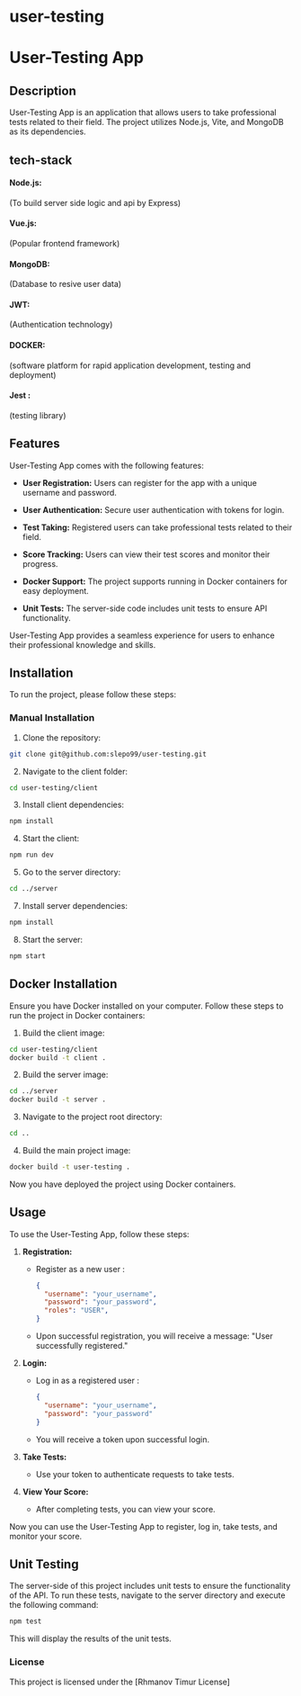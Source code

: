 # user-testing
# User-Testing App

## Description

User-Testing App is an application that allows users to take professional tests related to their field. The project utilizes Node.js, Vite, and MongoDB as its dependencies.
## tech-stack

#### Node.js:
(To build server side logic and api by Express)
#### Vue.js:
 (Popular frontend framework)
#### MongoDB:
 (Database to resive user data)
#### JWT:
 (Authentication technology)
#### DOCKER:
 (software platform for rapid application development, testing and deployment)
#### Jest :
 (testing library)

## Features

User-Testing App comes with the following features:

- **User Registration:** Users can register for the app with a unique username and password.

- **User Authentication:** Secure user authentication with tokens for login.

- **Test Taking:** Registered users can take professional tests related to their field.

- **Score Tracking:** Users can view their test scores and monitor their progress.

- **Docker Support:** The project supports running in Docker containers for easy deployment.

- **Unit Tests:** The server-side code includes unit tests to ensure API functionality.

User-Testing App provides a seamless experience for users to enhance their professional knowledge and skills.


## Installation

To run the project, please follow these steps:

### Manual Installation

1. Clone the repository:

```bash
git clone git@github.com:slepo99/user-testing.git
```

2. Navigate to the client folder:

```bash
cd user-testing/client
``` 

3. Install client dependencies:

```bash
npm install
```

4. Start the client:
   
```bash
npm run dev
```
5. Go to the server directory:

```bash
cd ../server
```

7. Install server dependencies:

```bash
npm install
```


8. Start the server:
```bash
npm start
```
## Docker Installation
Ensure you have Docker installed on your computer. Follow these steps to run the project in Docker containers:

1. Build the client image:

```bash 
cd user-testing/client
docker build -t client .
```
2. Build the server image:

```bash 
cd ../server
docker build -t server .
```
3. Navigate to the project root directory:

```bash 
cd ..
```
4. Build the main project image:

```bash 
docker build -t user-testing .
```

Now you have deployed the project using Docker containers.

## Usage

To use the User-Testing App, follow these steps:

1. **Registration:**

   - Register as a new user :

     ```json
     {
       "username": "your_username",
       "password": "your_password",
       "roles": "USER",
     }
     ```

   - Upon successful registration, you will receive a message: "User successfully registered."

2. **Login:**

   - Log in as a registered user :

     ```json
     {
       "username": "your_username",
       "password": "your_password"
     }
     ```

   - You will receive a token upon successful login.

3. **Take Tests:**

   - Use your token to authenticate requests to take tests.

4. **View Your Score:**

   - After completing tests, you can view your score.

Now you can use the User-Testing App to register, log in, take tests, and monitor your score.

## Unit Testing

The server-side of this project includes unit tests to ensure the functionality of the API. To run these tests, navigate to the server directory and execute the following command:

```bash 
npm test
```
This will display the results of the unit tests.

### License

This project is licensed under the [Rhmanov Timur License]

